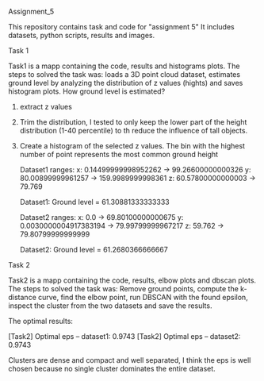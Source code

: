 Assignment_5

This repository contains task and code for "assignment 5"
It includes datasets, python scripts, results and images.

Task 1

Task1 is a mapp containing the code, results and histograms plots.
The steps to solved the task was: loads a 3D point cloud dataset,
estimates ground level by analyzing the distribution of z values (hights)
and saves histogram plots. 
How ground level is estimated?
1. extract z values
2. Trim the distribution, I tested to only keep the lower part of the height
   distribution (1-40 percentile) to th reduce the influence of tall objects.
3. Create a histogram of the selected z values.
   The bin with the highest number of point represents the most common ground height
   
   Dataset1 ranges:
x: 0.14499999998952262 → 99.26600000000326
y: 80.00899999961257 → 159.9989999998361
z: 60.57800000000003 → 79.769

    Dataset1: Ground level = 61.30881333333333
   
    Dataset2 ranges:
x: 0.0 → 69.80100000000675
y: 0.0030000004917383194 → 79.99799999967217
z: 59.762 → 79.80799999999999

    Dataset2: Ground level = 61.2680366666667

Task 2

Task2 is a mapp containing the code, results, elbow plots and dbscan plots.
The steps to solved the task was: Remove ground points, compute the k-distance curve, find the elbow point, run DBSCAN with the found epsilon,  inspect the cluster from the two datasets and save the results.

The optimal results:

[Task2] Optimal eps – dataset1: 0.9743
[Task2] Optimal eps – dataset2: 0.9743

Clusters are dense and compact and well separated, I think the eps is well chosen because no single cluster dominates the entire dataset.
